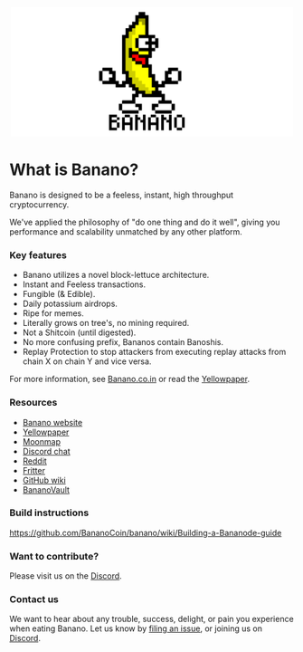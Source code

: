  <span style="display:block;text-align:center">![banano-logo](https://github.com/BananoCoin/banano/blob/master/logo.png?raw=true)</span>


# What is Banano?
Banano is designed to be a feeless, instant, high throughput cryptocurrency.

We've applied the philosophy of "do one thing and do it well", giving you performance and scalability unmatched by any other platform.

### Key features
* Banano utilizes a novel block-lettuce architecture.
* Instant and Feeless transactions.
* Fungible (& Edible).
* Daily potassium airdrops.
* Ripe for memes.
* Literally grows on tree's, no mining required.
* Not a Shitcoin (until digested).
* No more confusing prefix, Bananos contain Banoshis.
* Replay Protection to stop attackers from executing replay attacks from chain X on chain Y and vice versa.



For more information, see [Banano.co.in](http://banano.co.in/) or read the [Yellowpaper](http://banano.co.in/en/whitepaper).

### Resources
- [Banano website](http://banano.co.in)
- [Yellowpaper](http://Banano.co.in/)
- [Moonmap](http://banano.co.in/)
- [Discord chat](https://discord.gg/SBPaSBS)
- [Reddit](http://reddit.com/r/bananocoin)
- [Fritter](http://twitter.com/bananocoin)
- [GitHub wiki](http://github.com/bananocoin/banano/wiki)
- [BananoVault](https://vault.banano.co.in)

### Build instructions
https://github.com/BananoCoin/banano/wiki/Building-a-Bananode-guide

### Want to contribute?
Please visit us on the [Discord](https://discord.gg/SBPaSBS).

### Contact us

We want to hear about any trouble, success, delight, or pain you experience when
eating Banano. Let us know by [filing an issue](http://github.com/bananocoin/banano/issues), or joining us on [Discord](https://discord.gg/SBPaSBS).
